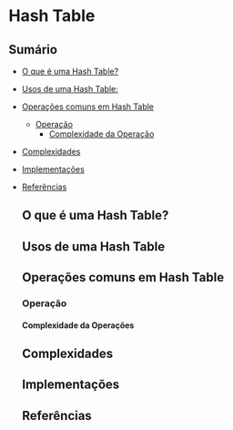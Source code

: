 # Hash Table

## Sumário 

- [O que é uma Hash Table?](#o-que-é-uma-hash-table)
- [Usos de uma Hash Table:](#usos-de-uma-hash-table)
- [Operações comuns em Hash Table](#operações-comuns-em-hash-table)
  - [Operação]()
    - [Complexidade da Operação]()
- [Complexidades](#complexidades)
- [Implementações](#implementações)
- [Referências](#referências)

  ## O que é uma Hash Table?

  

  ## Usos de uma Hash Table

  ## Operações comuns em Hash Table

  ### Operação

  #### Complexidade da Operações

  ## Complexidades

  ## Implementações

  ## Referências
